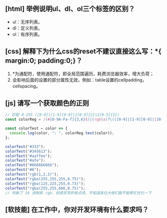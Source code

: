 ## [html] 举例说明ul、dl、ol三个标签的区别？
* ul：无序列表。
* dl：定义列表。
* ol：有序列表。
## [css] 解释下为什么css的reset不建议直接这么写：*{ margin:0; padding:0;}？
1. *为通配符，使用通配符，即全局范围遍历，耗费浏览器效率，增大负荷；
2. 会影响后面的设置的部分属性无效，例如：table设置的cellpadding，cellspacing。
## [js] 请写一个获取颜色的正则
```javascript
// 匹配 0-255 ([0-9]|[1-9][0-9]|1[0-9]{2}|2[0-5]{2})
const colorReg = /(#[0-9A-Fa-f]{3,6}$)|(rgb(a)?\(([0-9]|[1-9][0-9]|1[0-9]{2}|2[0-5]{2}),([0-9]|[1-9][0-9]|1[0-9]{2}|2[0-5]{2}),([0-9]|[1-9][0-9]|1[0-9]{2}|2[0-5]{2})(,(1|(0\.[0-9]{2})))?\))/;

const colorTest = color => {
  console.log(color, ": ", colorReg.test(color));
};

colorTest("#333");
colorTest("#345613");
colorTest("#aaffee");
colorTest("#afe");
colorTest("#666666666");
colorTest("#6");
colorTest("rgb(1,2,3)");
colorTest("rgba(255,255,255,0.75)");
colorTest("rgba(125,225,255,0.73)");
colorTest("rgba(255,255,666,0.75)");
// 判断了 16 进制和 rgb，但感觉写的有点烦，不知道各位大佬们能不能帮忙优化一下
```
## [软技能] 在工作中，你对开发环境有什么要求吗？
